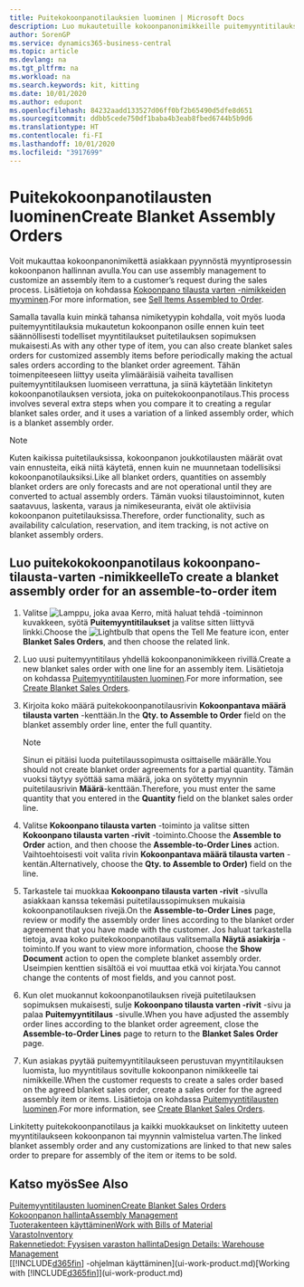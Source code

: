 ```yaml
---
title: Puitekokoonpanotilauksien luominen | Microsoft Docs
description: Luo mukautetuille kokoonpanonimikkeille puitemyyntitilauksia, ennen kuin teet säännöllisesti todelliset myyntitilaukset puitetilauksen sopimuksen mukaisesti.
author: SorenGP
ms.service: dynamics365-business-central
ms.topic: article
ms.devlang: na
ms.tgt_pltfrm: na
ms.workload: na
ms.search.keywords: kit, kitting
ms.date: 10/01/2020
ms.author: edupont
ms.openlocfilehash: 84232aadd133527d06ff0bf2b65490d5dfe8d651
ms.sourcegitcommit: ddbb5cede750df1baba4b3eab8fbed6744b5b9d6
ms.translationtype: HT
ms.contentlocale: fi-FI
ms.lasthandoff: 10/01/2020
ms.locfileid: "3917699"
---
```

# <a name="create-blanket-assembly-orders"></a><span data-ttu-id="f7af3-103">Puitekokoonpanotilausten luominen</span><span class="sxs-lookup"><span data-stu-id="f7af3-103">Create Blanket Assembly Orders</span></span>
<span data-ttu-id="f7af3-104">Voit mukauttaa kokoonpanonimikettä asiakkaan pyynnöstä myyntiprosessin kokoonpanon hallinnan avulla.</span><span class="sxs-lookup"><span data-stu-id="f7af3-104">You can use assembly management to customize an assembly item to a customer’s request during the sales process.</span></span> <span data-ttu-id="f7af3-105">Lisätietoja on kohdassa [Kokoonpano tilausta varten -nimikkeiden myyminen](assembly-how-to-sell-items-assembled-to-order.md).</span><span class="sxs-lookup"><span data-stu-id="f7af3-105">For more information, see [Sell Items Assembled to Order](assembly-how-to-sell-items-assembled-to-order.md).</span></span>  

 <span data-ttu-id="f7af3-106">Samalla tavalla kuin minkä tahansa nimiketyypin kohdalla, voit myös luoda puitemyyntitilauksia mukautetun kokoonpanon osille ennen kuin teet säännöllisesti todelliset myyntitilaukset puitetilauksen sopimuksen mukaisesti.</span><span class="sxs-lookup"><span data-stu-id="f7af3-106">As with any other type of item, you can also create blanket sales orders for customized assembly items before periodically making the actual sales orders according to the blanket order agreement.</span></span> <span data-ttu-id="f7af3-107">Tähän toimenpiteeseen liittyy useita ylimääräisiä vaiheita tavallisen puitemyyntitilauksen luomiseen verrattuna, ja siinä käytetään linkitetyn kokoonpanotilauksen versiota, joka on puitekokoonpanotilaus.</span><span class="sxs-lookup"><span data-stu-id="f7af3-107">This process involves several extra steps when you compare it to creating a regular blanket sales order, and it uses a variation of a linked assembly order, which is a blanket assembly order.</span></span>

> [!NOTE]  
>  <span data-ttu-id="f7af3-108">Kuten kaikissa puitetilauksissa, kokoonpanon joukkotilausten määrät ovat vain ennusteita, eikä niitä käytetä, ennen kuin ne muunnetaan todellisiksi kokoonpanotilauksiksi.</span><span class="sxs-lookup"><span data-stu-id="f7af3-108">Like all blanket orders, quantities on assembly blanket orders are only forecasts and are not operational until they are converted to actual assembly orders.</span></span> <span data-ttu-id="f7af3-109">Tämän vuoksi tilaustoiminnot, kuten saatavuus, laskenta, varaus ja nimikeseuranta, eivät ole aktiivisia kokoonpanon puitetilauksissa.</span><span class="sxs-lookup"><span data-stu-id="f7af3-109">Therefore, order functionality, such as availability calculation, reservation, and item tracking, is not active on blanket assembly orders.</span></span>  

## <a name="to-create-a-blanket-assembly-order-for-an-assemble-to-order-item"></a><span data-ttu-id="f7af3-110">Luo puitekokokoonpanotilaus kokoonpano\-tilausta\-varten -nimikkeelle</span><span class="sxs-lookup"><span data-stu-id="f7af3-110">To create a blanket assembly order for an assemble\-to\-order item</span></span>  
1. <span data-ttu-id="f7af3-111">Valitse ![Lamppu, joka avaa Kerro, mitä haluat tehdä -toiminnon](media/ui-search/search_small.png "Kerro, mitä haluat tehdä") kuvakkeen, syötä **Puitemyyntitilaukset** ja valitse sitten liittyvä linkki.</span><span class="sxs-lookup"><span data-stu-id="f7af3-111">Choose the ![Lightbulb that opens the Tell Me feature](media/ui-search/search_small.png "Tell me what you want to do") icon, enter **Blanket Sales Orders**, and then choose the related link.</span></span>  
2. <span data-ttu-id="f7af3-112">Luo uusi puitemyyntitilaus yhdellä kokoonpanonimikkeen rivillä.</span><span class="sxs-lookup"><span data-stu-id="f7af3-112">Create a new blanket sales order with one line for an assembly item.</span></span> <span data-ttu-id="f7af3-113">Lisätietoja on kohdassa [Puitemyyntitilausten luominen](sales-how-to-create-blanket-sales-orders.md).</span><span class="sxs-lookup"><span data-stu-id="f7af3-113">For more information, see [Create Blanket Sales Orders](sales-how-to-create-blanket-sales-orders.md).</span></span>  
3. <span data-ttu-id="f7af3-114">Kirjoita koko määrä puitekokoonpanotilausrivin **Kokoonpantava määrä tilausta varten** -kenttään.</span><span class="sxs-lookup"><span data-stu-id="f7af3-114">In the **Qty. to Assemble to Order** field on the blanket assembly order line, enter the full quantity.</span></span>

    > [!NOTE]  
    >  <span data-ttu-id="f7af3-115">Sinun ei pitäisi luoda puitetilaussopimusta osittaiselle määrälle.</span><span class="sxs-lookup"><span data-stu-id="f7af3-115">You should not create blanket order agreements for a partial quantity.</span></span> <span data-ttu-id="f7af3-116">Tämän vuoksi täytyy syöttää sama määrä, joka on syötetty myynnin puitetilausrivin **Määrä**-kenttään.</span><span class="sxs-lookup"><span data-stu-id="f7af3-116">Therefore, you must enter the same quantity that you entered in the **Quantity** field on the blanket sales order line.</span></span>  

4. <span data-ttu-id="f7af3-117">Valitse **Kokoonpano tilausta varten** -toiminto ja valitse sitten **Kokoonpano tilausta varten -rivit** -toiminto.</span><span class="sxs-lookup"><span data-stu-id="f7af3-117">Choose the **Assemble to Order** action, and then choose the **Assemble-to-Order Lines** action.</span></span> <span data-ttu-id="f7af3-118">Vaihtoehtoisesti voit valita rivin **Kokoonpantava määrä tilausta varten** -kentän.</span><span class="sxs-lookup"><span data-stu-id="f7af3-118">Alternatively, choose the **Qty. to Assemble to Order)** field on the line.</span></span>  
5. <span data-ttu-id="f7af3-119">Tarkastele tai muokkaa **Kokoonpano tilausta varten -rivit** -sivulla asiakkaan kanssa tekemäsi puitetilaussopimuksen mukaisia kokoonpanotilauksen rivejä.</span><span class="sxs-lookup"><span data-stu-id="f7af3-119">On the **Assemble-to-Order Lines** page, review or modify the assembly order lines according to the blanket order agreement that you have made with the customer.</span></span> <span data-ttu-id="f7af3-120">Jos haluat tarkastella tietoja, avaa koko puitekokoonpanotilaus valitsemalla **Näytä asiakirja** -toiminto.</span><span class="sxs-lookup"><span data-stu-id="f7af3-120">If you want to view more information, choose the **Show Document** action to open the complete blanket assembly order.</span></span> <span data-ttu-id="f7af3-121">Useimpien kenttien sisältöä ei voi muuttaa etkä voi kirjata.</span><span class="sxs-lookup"><span data-stu-id="f7af3-121">You cannot change the contents of most fields, and you cannot post.</span></span>  
6. <span data-ttu-id="f7af3-122">Kun olet muokannut kokoonpanotilauksen rivejä puitetilauksen sopimuksen mukaisesti, sulje **Kokoonpano tilausta varten -rivit** -sivu ja palaa **Puitemyyntitilaus** -sivulle.</span><span class="sxs-lookup"><span data-stu-id="f7af3-122">When you have adjusted the assembly order lines according to the blanket order agreement, close the **Assemble-to-Order Lines** page to return to the **Blanket Sales Order** page.</span></span>  
7. <span data-ttu-id="f7af3-123">Kun asiakas pyytää puitemyyntitilaukseen perustuvan myyntitilauksen luomista, luo myyntitilaus sovitulle kokoonpanon nimikkeelle tai nimikkeille.</span><span class="sxs-lookup"><span data-stu-id="f7af3-123">When the customer requests to create a sales order based on the agreed blanket sales order, create a sales order for the agreed assembly item or items.</span></span> <span data-ttu-id="f7af3-124">Lisätietoja on kohdassa [Puitemyyntitilausten luominen](sales-how-to-create-blanket-sales-orders.md).</span><span class="sxs-lookup"><span data-stu-id="f7af3-124">For more information, see [Create Blanket Sales Orders](sales-how-to-create-blanket-sales-orders.md).</span></span>

<span data-ttu-id="f7af3-125">Linkitetty puitekokoonpanotilaus ja kaikki muokkaukset on linkitetty uuteen myyntitilaukseen kokoonpanon tai myynnin valmistelua varten.</span><span class="sxs-lookup"><span data-stu-id="f7af3-125">The linked blanket assembly order and any customizations are linked to that new sales order to prepare for assembly of the item or items to be sold.</span></span>  

## <a name="see-also"></a><span data-ttu-id="f7af3-126">Katso myös</span><span class="sxs-lookup"><span data-stu-id="f7af3-126">See Also</span></span>
[<span data-ttu-id="f7af3-127">Puitemyyntitilausten luominen</span><span class="sxs-lookup"><span data-stu-id="f7af3-127">Create Blanket Sales Orders</span></span>](sales-how-to-create-blanket-sales-orders.md)  
[<span data-ttu-id="f7af3-128">Kokoonpanon hallinta</span><span class="sxs-lookup"><span data-stu-id="f7af3-128">Assembly Management</span></span>](assembly-assemble-items.md)  
[<span data-ttu-id="f7af3-129">Tuoterakenteen käyttäminen</span><span class="sxs-lookup"><span data-stu-id="f7af3-129">Work with Bills of Material</span></span>](inventory-how-work-BOMs.md)  
[<span data-ttu-id="f7af3-130">Varasto</span><span class="sxs-lookup"><span data-stu-id="f7af3-130">Inventory</span></span>](inventory-manage-inventory.md)  
[<span data-ttu-id="f7af3-131">Rakennetiedot: Fyysisen varaston hallinta</span><span class="sxs-lookup"><span data-stu-id="f7af3-131">Design Details: Warehouse Management</span></span>](design-details-warehouse-management.md)  
<span data-ttu-id="f7af3-132">[[!INCLUDE[d365fin](includes/d365fin_md.md)] -ohjelman käyttäminen](ui-work-product.md)</span><span class="sxs-lookup"><span data-stu-id="f7af3-132">[Working with [!INCLUDE[d365fin](includes/d365fin_md.md)]](ui-work-product.md)</span></span>
